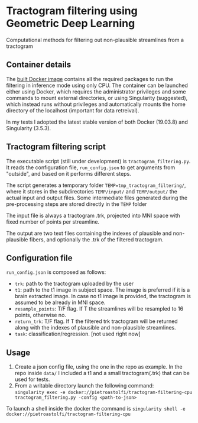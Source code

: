 # Tractogram filtering using Geometric Deep Learning
Computational methods for filtering out non-plausible streamlines from a tractogram

## Container details
The [built Docker image](https://hub.docker.com/repository/docker/pietroastolfi/tractogram-filtering-cpu) contains all the required packages to run the filtering in inference mode using only CPU. The container can be launched either using Docker, which requires the administrator privileges and some commands to mount external directories, or using Singularity (suggested), which instead runs without privileges and automatically mounts the home directory of the localhost (important for data retreival). 

In my tests I adopted the latest stable version of both Docker (19.03.8) and Singularity (3.5.3).

## Tractogram filtering script

The executable script (still under development) is `tractogram_filtering.py`. It reads the configuration file, `run_config.json` to get arguments from "outside", and based on it performs different steps.

The script generates a temporary folder `TEMP=tmp_tractogram_filtering/`, where it stores in the subdirectories `TEMP/input/` and `TEMP/output/` the actual input and output files. Some intermediate files generated during the pre-processing steps are stored directly in the `TEMP` folder 

The input file is always a tractogram .trk, projected into MNI space with fixed number of points per streamline. 

The output are two text files containing the indexes of plausible and non-plausible fibers, and optionally the .trk of the filtered tractogram.    

## Configuration file
`run_config.json` is composed as follows:
- `trk`: path to the tractogram uploaded by the user
- `t1`: path to the t1 image in subject space. The image is preferred if it is a brain extracted image. In case no t1 image is provided, the tractogram is assumed to be already in MNI space.
- `resample_points`: T/F flag. If T the streamlines will be resampled to 16 points, otherwise no.
- `return_trk`: T/F flag. If T the filtered trk tractogram will be returned along with the indexes of plausible and non-plausible streamlines.
- `task`: classification/regression. [not used right now]

## Usage
1. Create a json config file, using the one in the repo as example. In the repo inside `data/` I included a t1 and a small tractogram(.trk) that can be used for tests.
2. From a writable directory launch the following command:\
  `singularity exec -e docker://pietroastolfi/tractogram-filtering-cpu tractogram_filtering.py -config <path-to-json>`
    <!-- - `$ sudo docker run --name tract_filtering -it pietroastolfi/tractogram-filtering-cpu bash`\
    `$ sudo docker exec docker://pietroastolfi/tractogram-filtering-cpu "tractogram_filtering.py -config <path-to-json>"` -->

To launch a shell inside the docker the command is `singularity shell -e docker://pietroastolfi/tractogram-filtering-cpu`
